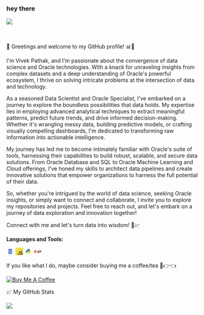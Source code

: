 ### hey there 
<a href="https://www.linkedin.com/in/vivekpathak03/">
</a>



![](https://visitor-badge.glitch.me/badge?page_id=vpmlai.vpmlai)

<br />


👋 Greetings and welcome to my GitHub profile! 📊🔮

I'm Vivek Pathak, and I'm passionate about the convergence of data science and Oracle technologies. With a knack for unraveling insights from complex datasets and a deep understanding of Oracle's powerful ecosystem, I thrive on solving intricate problems at the intersection of data and technology.

As a seasoned Data Scientist and Oracle Specialist, I've embarked on a journey to explore the boundless possibilities that data holds. My expertise lies in employing advanced analytical techniques to extract meaningful patterns, predict future trends, and drive informed decision-making. Whether it's wrangling messy data, building predictive models, or crafting visually compelling dashboards, I'm dedicated to transforming raw information into actionable intelligence.

My journey has led me to become intimately familiar with Oracle's suite of tools, harnessing their capabilities to build robust, scalable, and secure data solutions. From Oracle Database and SQL to Oracle Machine Learning and Cloud offerings, I've honed my skills to architect data pipelines and create innovative solutions that empower organizations to harness the full potential of their data.

So, whether you're intrigued by the world of data science, seeking Oracle insights, or simply want to connect and collaborate, I invite you to explore my repositories and projects. Feel free to reach out, and let's embark on a journey of data exploration and innovation together!

Connect with me and let's turn data into wisdom! 🚀📈


**Languages and Tools:**  

<code><img height="20" src="https://raw.githubusercontent.com/github/explore/80688e429a7d4ef2fca1e82350fe8e3517d3494d/topics/sql/sql.png"></code>
<code><img height="20" src="https://raw.githubusercontent.com/github/explore/80688e429a7d4ef2fca1e82350fe8e3517d3494d/topics/javascript/javascript.png"></code>
<code><img height="20" src="https://raw.githubusercontent.com/github/explore/80688e429a7d4ef2fca1e82350fe8e3517d3494d/topics/python/python.png"></code>
<code><img height="20" src="https://raw.githubusercontent.com/github/explore/80688e429a7d4ef2fca1e82350fe8e3517d3494d/topics/git/git.png"></code>




If you like what I do, maybe consider buying me a coffee/tea 🥺👉👈

<a href="https://www.buymeacoffee.com/vivekpathak" target="_blank"><img src="https://cdn.buymeacoffee.com/buttons/v2/default-red.png" alt="Buy Me A Coffee" width="150" ></a>



📈 My GitHub Stats 

<p align="left"> <img src="https://github-readme-stats.vercel.app/api?username=vpmlai&show_icons=true&theme=gotham%22%20alt=%22vpmlai" />



